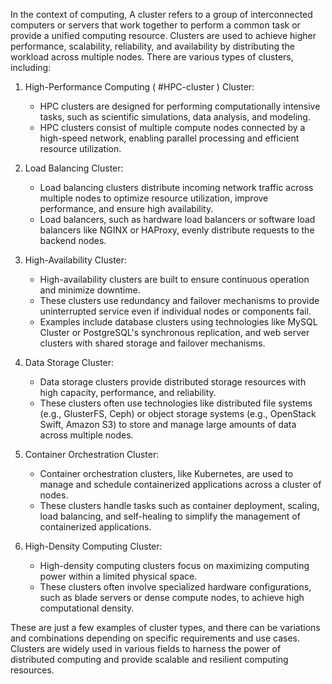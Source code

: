 In the context of computing, A cluster refers to a group of interconnected computers or servers that work together to perform a common task or provide a unified computing resource. Clusters are used to achieve higher performance, scalability, reliability, and availability by distributing the workload across multiple nodes. There are various types of clusters, including:

1. High-Performance Computing ( #HPC-cluster ) Cluster:
    
    - HPC clusters are designed for performing computationally intensive tasks, such as scientific simulations, data analysis, and modeling.
    - HPC clusters consist of multiple compute nodes connected by a high-speed network, enabling parallel processing and efficient resource utilization.
2. Load Balancing Cluster:
    
    - Load balancing clusters distribute incoming network traffic across multiple nodes to optimize resource utilization, improve performance, and ensure high availability.
    - Load balancers, such as hardware load balancers or software load balancers like NGINX or HAProxy, evenly distribute requests to the backend nodes.
3. High-Availability Cluster:
    
    - High-availability clusters are built to ensure continuous operation and minimize downtime.
    - These clusters use redundancy and failover mechanisms to provide uninterrupted service even if individual nodes or components fail.
    - Examples include database clusters using technologies like MySQL Cluster or PostgreSQL's synchronous replication, and web server clusters with shared storage and failover mechanisms.
4. Data Storage Cluster:
    
    - Data storage clusters provide distributed storage resources with high capacity, performance, and reliability.
    - These clusters often use technologies like distributed file systems (e.g., GlusterFS, Ceph) or object storage systems (e.g., OpenStack Swift, Amazon S3) to store and manage large amounts of data across multiple nodes.
5. Container Orchestration Cluster:
    
    - Container orchestration clusters, like Kubernetes, are used to manage and schedule containerized applications across a cluster of nodes.
    - These clusters handle tasks such as container deployment, scaling, load balancing, and self-healing to simplify the management of containerized applications.
6. High-Density Computing Cluster:
    
    - High-density computing clusters focus on maximizing computing power within a limited physical space.
    - These clusters often involve specialized hardware configurations, such as blade servers or dense compute nodes, to achieve high computational density.

These are just a few examples of cluster types, and there can be variations and combinations depending on specific requirements and use cases. Clusters are widely used in various fields to harness the power of distributed computing and provide scalable and resilient computing resources.